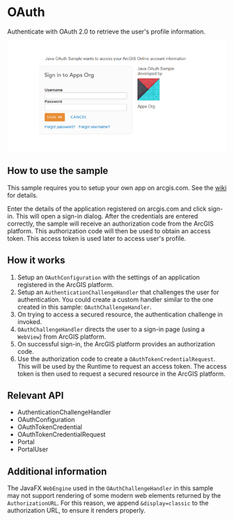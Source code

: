 # OAuth

Authenticate with OAuth 2.0 to retrieve the user's profile information. 

![](OAuth.png)

## How to use the sample

This sample requires you to setup your own app on arcgis.com. See the <a href="https://github.com/Esri/arcgis-runtime-samples-java/wiki/OAuth">wiki</a> for details.

Enter the details of the application registered on arcgis.com and click sign-in.
This will open a sign-in dialog. After the credentials are entered correctly, the sample
will receive an authorization code from the ArcGIS platform. This authorization code will then be used to obtain an
access token. This access token is used later to access user's profile.

## How it works


1.  Setup an `OAuthConfiguration` with the settings of an application registered in the ArcGIS platform.
2.  Setup an `AuthenticationChallengeHandler` that challenges the user for authentication. You could
  create a custom handler similar to the one created in this sample: `OAuthChallengeHandler`.
3.  On trying to access a secured resource, the authentication challenge in invoked.
4.  `OAuthChallengeHandler` directs the user to a sign-in page (using a `WebView`) from ArcGIS platform.
5.  On successful sign-in, the ArcGIS platform provides an authorization code.
6.  Use the authorization code to create a `OAuthTokenCredentialRequest`. This will be used by the Runtime
  to request an access token. The access token is then used to request a secured resource in the ArcGIS platform.


## Relevant API


*   AuthenticationChallengeHandler
*   OAuthConfiguration
*   OAuthTokenCredential
*   OAuthTokenCredentialRequest
*   Portal
*   PortalUser


## Additional information

The JavaFX `WebEngine` used in the `OAuthChallengeHandler` in this sample may not support rendering of some modern web elements returned by the `AuthorizationURL`. For this reason, we append `&display=classic` to the authorization URL, to ensure it renders properly.
